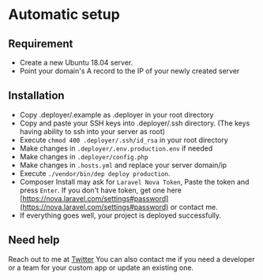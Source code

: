 # Automatic setup

## Requirement
- Create a new Ubuntu 18.04 server.
- Point your domain's A record to the IP of your newly created server

## Installation
- Copy .deployer/.example as .deployer in your root directory
- Copy and paste your SSH keys into .deployer/.ssh directory. (The keys having ability to ssh into your server as root)
- Execute `chmod 400 .deployer/.ssh/id_rsa` in your root directory
- Make changes in `.deployer/.env.production.env` if needed
- Make changes in `.deployer/config.php`
- Make changes in `.hosts.yml` and replace your server domain/ip
- Execute `./vendor/bin/dep deploy production`. 
- Composer Install may ask for `Laravel Nova Token`, Paste the token and press `Enter`. If you don't have token, get one here [https://nova.laravel.com/settings#password](https://nova.laravel.com/settings#password) or contact me.
- If everything goes well, your project is deployed successfully.

## Need help
Reach out to me at [Twitter](https://www.twitter.com/nivesh_saharan)
You can also contact me if you need a developer or a team for your custom app or update an existing one.
